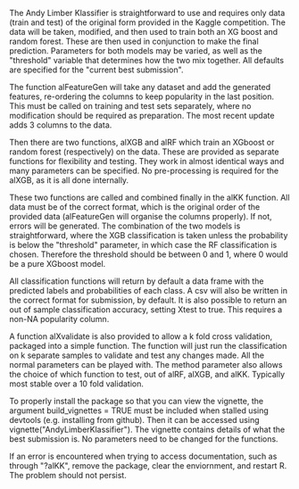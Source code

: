 The Andy Limber Klassifier is straightforward to use and requires only data (train and test) of the original form provided in the Kaggle competition. The data will be taken, modified, and then used to train both an XG boost and random forest. These are then used in conjunction to make the final prediction. Parameters for both models may be varied, as well as the "threshold" variable that determines how the two mix together. All defaults are specified for the "current best submission".

The function alFeatureGen will take any dataset and add the generated features, re-ordering the columns to keep popularity in the last position. This must be called on training and test sets separately, where no modification should be required as preparation. The most recent update adds 3 columns to the data.

Then there are two functions, alXGB and alRF which train an XGboost or random forest (respectively) on the data. These are provided as separate functions for flexibility and testing. They work in almost identical ways and many parameters can be specified. No pre-processing is required for the alXGB, as it is all done internally.

These two functions are called and combined finally in the alKK function. All data must be of the correct format, which is the original order of the provided data (alFeatureGen will organise the columns properly). If not, errors will be generated. The combination of the two models is straightforward, where the XGB classification is taken unless the probability is below the "threshold" parameter, in which case the RF classification is chosen. Therefore the threshold should be between 0 and 1, where 0 would be a pure XGboost model.

All classification functions will return by default a data frame with the predicted labels and probabilities of each class. A csv will also be written in the correct format for submission, by default. It is also possible to return an out of sample classification accuracy, setting Xtest to true. This requires a non-NA popularity column.

A function alXvalidate is also provided to allow a k fold cross validation, packaged into a simple function. The function will just run the classification on k separate samples to validate and test any changes made. All the normal parameters can be played with. The method parameter also allows the choice of which function to test, out of alRF, alXGB, and alKK. Typically most stable over a 10 fold validation.

To properly install the package so that you can view the vignette, the argument build_vignettes = TRUE must be included when stalled using devtools (e.g. installing from github). Then it can be accessed using vignette("AndyLimberKlassifier"). The vignette contains details of what the best submission is. No parameters need to be changed for the functions.

If an error is encountered when trying to access documentation, such as through "?alKK", remove the package, clear the enviornment, and restart R. The problem should not persist.
